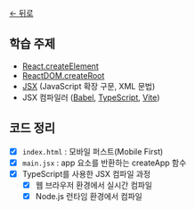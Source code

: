 [← 뒤로](../README.md)

## 학습 주제

- [React.createElement](https://react.dev/reference/react/createElement)
- [ReactDOM.createRoot](https://react.dev/reference/react-dom/client/createRoot)
- [JSX](https://facebook.github.io/jsx/) (JavaScript 확장 구문, XML 문법)
- JSX 컴파일러 ([Babel](https://babeljs.io/docs/babel-plugin-transform-react-jsx), [TypeScript](https://www.typescriptlang.org/ko/docs/handbook/jsx.html), [Vite](https://ko.vitejs.dev/guide/features.html#jsx))

## 코드 정리

- [x] `index.html` : 모바일 퍼스트(Mobile First)
- [x] `main.jsx` : app 요소를 반환하는 createApp 함수
- [x] TypeScript를 사용한 JSX 컴파일 과정
  - [x] 웹 브라우저 환경에서 실시간 컴파일
  - [x] Node.js 런타임 환경에서 컴파일
